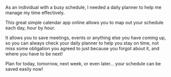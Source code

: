 As an individual with a busy schedule, I needed a daily planner to help me manage my time effectively. 

This great simple calendar app online allows you to map out your schedule each day, hour by hour.

It allows you to save meetings, events or anything else you have coming up, so you can always check your daily planner to help you stay on time, not miss some obligation you agreed to just because you forgot about it, and where you have to be next!

Plan for today, tomorrow, next week, or even later... your schedule can be saved easily now!
